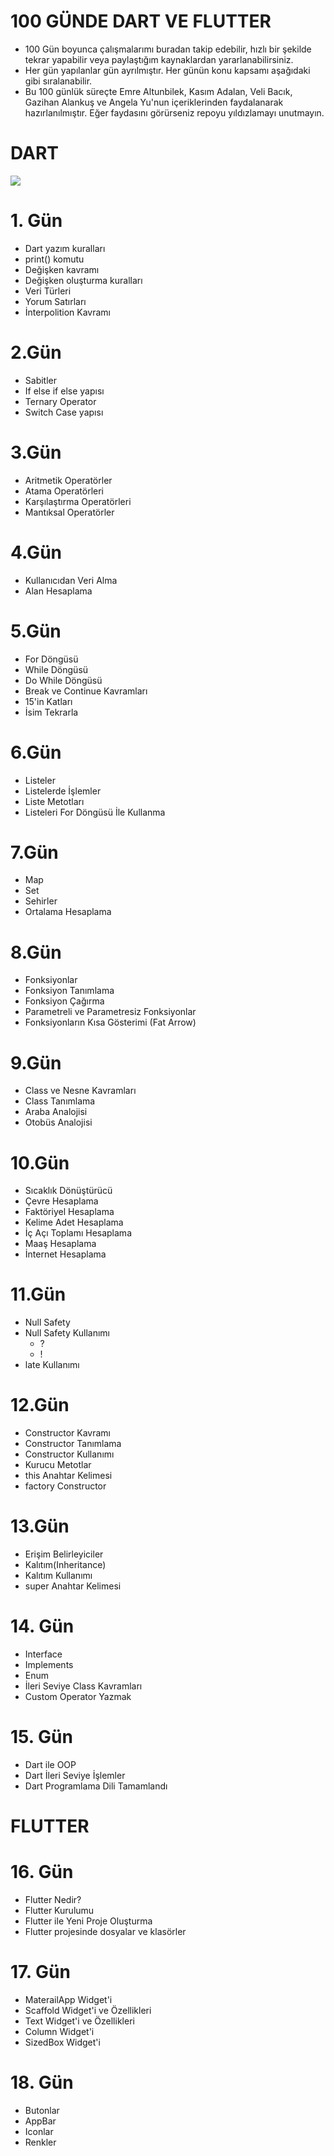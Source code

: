 # 100 GÜNDE DART VE FLUTTER
- 100 Gün boyunca çalışmalarımı buradan takip edebilir, hızlı bir şekilde tekrar yapabilir veya paylaştığım kaynaklardan yararlanabilirsiniz.
- Her gün yapılanlar gün ayrılmıştır. Her günün konu kapsamı aşağıdaki gibi sıralanabilir.
- Bu 100 günlük süreçte Emre Altunbilek, Kasım Adalan, Veli Bacık, Gazihan Alankuş ve Angela Yu'nun içeriklerinden faydalanarak hazırlanılmıştır. Eğer faydasını görürseniz repoyu yıldızlamayı unutmayın.

# DART 
<img src="https://miro.medium.com/max/1179/1*96UcmD4sxlB8on8LcsEteA.png">


# 1. Gün
- Dart yazım kuralları 
- print() komutu
- Değişken kavramı
- Değişken oluşturma kuralları
- Veri Türleri
- Yorum Satırları
- İnterpolition Kavramı

# 2.Gün

- Sabitler
- If else if else yapısı
- Ternary Operator
- Switch Case yapısı

# 3.Gün
- Aritmetik Operatörler
- Atama Operatörleri
- Karşılaştırma Operatörleri
- Mantıksal Operatörler

# 4.Gün
- Kullanıcıdan Veri Alma
- Alan Hesaplama

# 5.Gün
- For Döngüsü
- While Döngüsü
- Do While Döngüsü
- Break ve Continue Kavramları
- 15'in Katları
- İsim Tekrarla


# 6.Gün
- Listeler
- Listelerde İşlemler
- Liste Metotları
- Listeleri For Döngüsü İle Kullanma

# 7.Gün
- Map
- Set
- Sehirler
- Ortalama Hesaplama 

# 8.Gün
- Fonksiyonlar
- Fonksiyon Tanımlama
- Fonksiyon Çağırma
- Parametreli ve Parametresiz Fonksiyonlar
- Fonksiyonların Kısa Gösterimi (Fat Arrow)


# 9.Gün
- Class ve Nesne Kavramları
- Class Tanımlama
- Araba Analojisi
- Otobüs Analojisi


# 10.Gün
- Sıcaklık Dönüştürücü
- Çevre Hesaplama
- Faktöriyel Hesaplama
- Kelime Adet Hesaplama
- İç Açı Toplamı Hesaplama
- Maaş Hesaplama
- İnternet Hesaplama

# 11.Gün
- Null Safety
- Null Safety Kullanımı
     - ?
     - !
- late Kullanımı


# 12.Gün
- Constructor Kavramı
- Constructor Tanımlama
- Constructor Kullanımı
- Kurucu Metotlar
- this Anahtar Kelimesi
- factory Constructor


# 13.Gün
- Erişim Belirleyiciler
- Kalıtım(Inheritance)
- Kalıtım Kullanımı
- super Anahtar Kelimesi

# 14. Gün
- Interface
- Implements 
- Enum 
- İleri Seviye Class Kavramları
- Custom Operator Yazmak

# 15. Gün
- Dart ile OOP
- Dart İleri Seviye İşlemler
- Dart Programlama Dili Tamamlandı

# FLUTTER
# 16. Gün
- Flutter Nedir?
- Flutter Kurulumu
- Flutter ile Yeni Proje Oluşturma
- Flutter projesinde dosyalar ve klasörler

# 17. Gün
- MaterailApp Widget'i
- Scaffold Widget'i ve Özellikleri
- Text Widget'i ve Özellikleri
- Column Widget'i
- SizedBox Widget'i


# 18. Gün
- Butonlar
- AppBar 
- Iconlar
- Renkler
